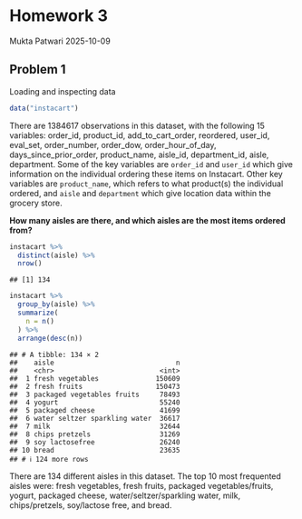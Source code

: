 Homework 3
================
Mukta Patwari
2025-10-09

## Problem 1

Loading and inspecting data

``` r
data("instacart")
```

There are 1384617 observations in this dataset, with the following 15
variables: order_id, product_id, add_to_cart_order, reordered, user_id,
eval_set, order_number, order_dow, order_hour_of_day,
days_since_prior_order, product_name, aisle_id, department_id, aisle,
department. Some of the key variables are `order_id` and `user_id` which
give information on the individual ordering these items on Instacart.
Other key variables are `product_name`, which refers to what product(s)
the individual ordered, and `aisle` and `department` which give location
data within the grocery store.

**How many aisles are there, and which aisles are the most items ordered
from?**

``` r
instacart %>% 
  distinct(aisle) %>% 
  nrow()
```

    ## [1] 134

``` r
instacart %>% 
  group_by(aisle) %>% 
  summarize(
    n = n()
  ) %>% 
  arrange(desc(n))
```

    ## # A tibble: 134 × 2
    ##    aisle                              n
    ##    <chr>                          <int>
    ##  1 fresh vegetables              150609
    ##  2 fresh fruits                  150473
    ##  3 packaged vegetables fruits     78493
    ##  4 yogurt                         55240
    ##  5 packaged cheese                41699
    ##  6 water seltzer sparkling water  36617
    ##  7 milk                           32644
    ##  8 chips pretzels                 31269
    ##  9 soy lactosefree                26240
    ## 10 bread                          23635
    ## # ℹ 124 more rows

There are 134 different aisles in this dataset. The top 10 most
frequented aisles were: fresh vegetables, fresh fruits, packaged
vegetables/fruits, yogurt, packaged cheese, water/seltzer/sparkling
water, milk, chips/pretzels, soy/lactose free, and bread.
